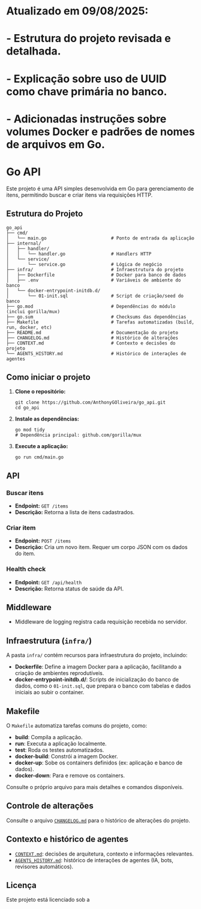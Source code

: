 # Atualizado em 09/08/2025:
# - Estrutura do projeto revisada e detalhada.
# - Explicação sobre uso de UUID como chave primária no banco.
# - Adicionadas instruções sobre volumes Docker e padrões de nomes de arquivos em Go.
# Go API

Este projeto é uma API simples desenvolvida em Go para gerenciamento de itens, permitindo buscar e criar itens via requisições HTTP.

## Estrutura do Projeto


```
go_api
├── cmd/
│   └── main.go                        # Ponto de entrada da aplicação
├── internal/
│   ├── handler/
│   │   └── handler.go                 # Handlers HTTP
│   └── service/
│       └── service.go                 # Lógica de negócio
├── infra/                             # Infraestrutura do projeto
│   ├── Dockerfile                     # Docker para banco de dados
│   ├── .env                           # Variáveis de ambiente do banco
│   └── docker-entrypoint-initdb.d/
│       └── 01-init.sql                # Script de criação/seed do banco
├── go.mod                             # Dependências do módulo (inclui gorilla/mux)
├── go.sum                             # Checksums das dependências
├── Makefile                           # Tarefas automatizadas (build, run, docker, etc)
├── README.md                          # Documentação do projeto
├── CHANGELOG.md                       # Histórico de alterações
├── CONTEXT.md                         # Contexto e decisões do projeto
└── AGENTS_HISTORY.md                  # Histórico de interações de agentes
```

## Como iniciar o projeto

1. **Clone o repositório:**
   ```
   git clone https://github.com/AnthonyGOliveira/go_api.git
   cd go_api
   ```

2. **Instale as dependências:**
   ```
   go mod tidy
   # Dependência principal: github.com/gorilla/mux
   ```

3. **Execute a aplicação:**
   ```
   go run cmd/main.go
   ```

## API

### Buscar itens

- **Endpoint:** `GET /items`
- **Descrição:** Retorna a lista de itens cadastrados.

### Criar item

- **Endpoint:** `POST /items`
- **Descrição:** Cria um novo item. Requer um corpo JSON com os dados do item.

### Health check

- **Endpoint:** `GET /api/health`
- **Descrição:** Retorna status de saúde da API.


## Middleware

- Middleware de logging registra cada requisição recebida no servidor.

## Infraestrutura (`infra/`)

A pasta `infra/` contém recursos para infraestrutura do projeto, incluindo:

- **Dockerfile**: Define a imagem Docker para a aplicação, facilitando a criação de ambientes reprodutíveis.
- **docker-entrypoint-initdb.d/**: Scripts de inicialização do banco de dados, como o `01-init.sql`, que prepara o banco com tabelas e dados iniciais ao subir o container.

## Makefile

O `Makefile` automatiza tarefas comuns do projeto, como:

- **build**: Compila a aplicação.
- **run**: Executa a aplicação localmente.
- **test**: Roda os testes automatizados.
- **docker-build**: Constrói a imagem Docker.
- **docker-up**: Sobe os containers definidos (ex: aplicação e banco de dados).
- **docker-down**: Para e remove os containers.

Consulte o próprio arquivo para mais detalhes e comandos disponíveis.

## Controle de alterações

Consulte o arquivo [`CHANGELOG.md`](CHANGELOG.md) para o histórico de alterações do projeto.

## Contexto e histórico de agentes

- [`CONTEXT.md`](CONTEXT.md): decisões de arquitetura, contexto e informações relevantes.
- [`AGENTS_HISTORY.md`](AGENTS_HISTORY.md): histórico de interações de agentes (IA, bots, revisores automáticos).

## Licença

Este projeto está licenciado sob a
